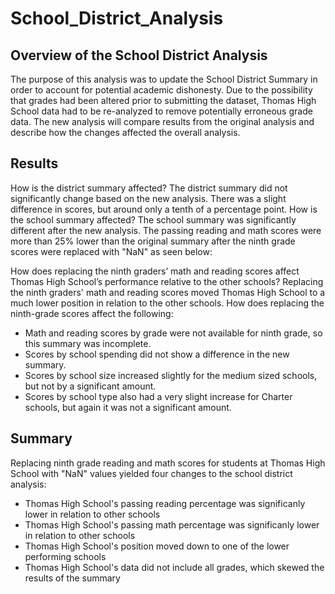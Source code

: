 # School_District_Analysis

## Overview of the School District Analysis

The purpose of this analysis was to update the School District Summary in order to account for potential academic dishonesty. Due to the possibility that grades had been altered prior to submitting the dataset, Thomas High School data had to be re-analyzed to remove potentially erroneous grade data. The new analysis will compare results from the original analysis and describe how the changes affected the overall analysis.

## Results

  How is the district summary affected? The district summary did not significantly change based on the new analysis. There was a slight difference in scores, but around only a tenth of a percentage point.
  How is the school summary affected? The school summary was significantly different after the new analysis. The passing reading and math scores were more than 25% lower than the original summary after the ninth grade scores were replaced with "NaN" as seen below:
  
  
  
  
  How does replacing the ninth graders’ math and reading scores affect Thomas High School’s performance relative to the other schools? Replacing the ninth graders' math and reading scores moved Thomas High School to a much lower position in relation to the other schools.
  How does replacing the ninth-grade scores affect the following:
   - Math and reading scores by grade were not available for ninth grade, so this summary was incomplete.
   - Scores by school spending did not show a difference in the new summary.
   - Scores by school size increased slightly for the medium sized schools, but not by a significant amount.
   - Scores by school type also had a very slight increase for Charter schools, but again it was not a significant amount.

## Summary

Replacing ninth grade reading and math scores for students at Thomas High School with "NaN" values yielded four changes to the school district analysis:

- Thomas High School's passing reading percentage was significanly lower in relation to other schools
- Thomas High School's passing math percentage was significanly lower in relation to other schools
- Thomas High School's position moved down to one of the lower performing schools
- Thomas High School's data did not include all grades, which skewed the results of the summary


